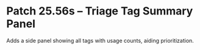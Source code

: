 # Patch 25.56s – Triage Tag Summary Panel

Adds a side panel showing all tags with usage counts, aiding prioritization.
